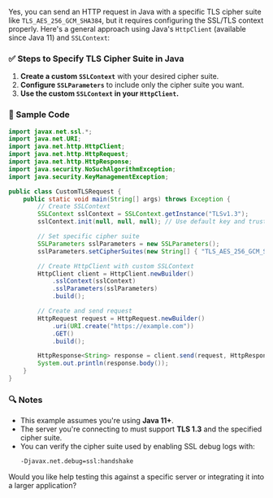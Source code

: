 Yes, you can send an HTTP request in Java with a specific TLS cipher suite like `TLS_AES_256_GCM_SHA384`, but it requires configuring the SSL/TLS context properly. Here's a general approach using Java's `HttpClient` (available since Java 11) and `SSLContext`:

### ✅ Steps to Specify TLS Cipher Suite in Java

1. **Create a custom `SSLContext`** with your desired cipher suite.
2. **Configure `SSLParameters`** to include only the cipher suite you want.
3. **Use the custom `SSLContext` in your `HttpClient`.**

### 🧪 Sample Code

```java
import javax.net.ssl.*;
import java.net.URI;
import java.net.http.HttpClient;
import java.net.http.HttpRequest;
import java.net.http.HttpResponse;
import java.security.NoSuchAlgorithmException;
import java.security.KeyManagementException;

public class CustomTLSRequest {
    public static void main(String[] args) throws Exception {
        // Create SSLContext
        SSLContext sslContext = SSLContext.getInstance("TLSv1.3");
        sslContext.init(null, null, null); // Use default key and trust managers

        // Set specific cipher suite
        SSLParameters sslParameters = new SSLParameters();
        sslParameters.setCipherSuites(new String[] { "TLS_AES_256_GCM_SHA384" });

        // Create HttpClient with custom SSLContext
        HttpClient client = HttpClient.newBuilder()
            .sslContext(sslContext)
            .sslParameters(sslParameters)
            .build();

        // Create and send request
        HttpRequest request = HttpRequest.newBuilder()
            .uri(URI.create("https://example.com"))
            .GET()
            .build();

        HttpResponse<String> response = client.send(request, HttpResponse.BodyHandlers.ofString());
        System.out.println(response.body());
    }
}
```

### 🔍 Notes

- This example assumes you're using **Java 11+**.
- The server you're connecting to must support **TLS 1.3** and the specified cipher suite.
- You can verify the cipher suite used by enabling SSL debug logs with:
  ```bash
  -Djavax.net.debug=ssl:handshake
  ```

Would you like help testing this against a specific server or integrating it into a larger application?
